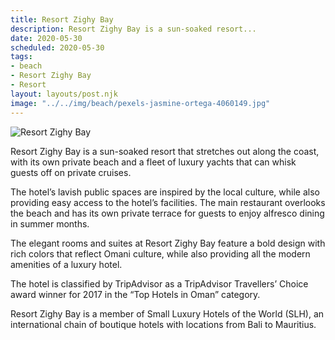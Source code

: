 ```yaml
---
title: Resort Zighy Bay
description: Resort Zighy Bay is a sun-soaked resort...
date: 2020-05-30
scheduled: 2020-05-30
tags:
- beach
- Resort Zighy Bay
- Resort
layout: layouts/post.njk
image: "../../img/beach/pexels-jasmine-ortega-4060149.jpg"
---
```


![Resort Zighy Bay](../../img/beach/pexels-jasmine-ortega-4060149.jpg)

Resort Zighy Bay is a sun-soaked resort that stretches out along the coast, with its own private beach and a fleet of luxury yachts that can whisk guests off on private cruises.

The hotel’s lavish public spaces are inspired by the local culture, while also providing easy access to the hotel’s facilities. The main restaurant overlooks the beach and has its own private terrace for guests to enjoy alfresco dining in summer months.

The elegant rooms and suites at Resort Zighy Bay feature a bold design with rich colors that reflect Omani culture, while also providing all the modern amenities of a luxury hotel.

The hotel is classified by TripAdvisor as a TripAdvisor Travellers’ Choice award winner for 2017 in the “Top Hotels in Oman” category.

Resort Zighy Bay is a member of Small Luxury Hotels of the World (SLH), an international chain of boutique hotels with locations from Bali to Mauritius.


